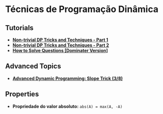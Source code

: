 # Técnicas de Programação Dinâmica

## Tutorials

- **[Non-trivial DP Tricks and Techniques - Part 1](https://codeforces.com/blog/entry/47764)**
- **[Non-trivial DP Tricks and Techniques - Part 2](https://codeforces.com/blog/entry/67679)**
- **[How to Solve Questions [Dominater Version]](https://codeforces.com/blog/entry/133289)**

## Advanced Topics

- **[Advanced Dynamic Programming: Slope Trick (3/8)](https://codeforces.com/blog/entry/103222)**

## Properties

- **Propriedade do valor absoluto:** `abs(A) = max(A, -A)`